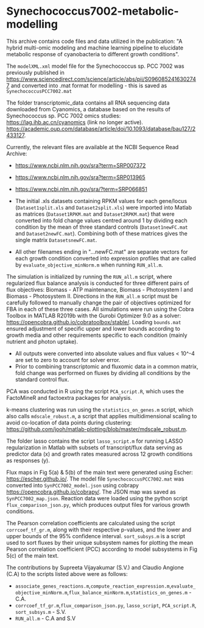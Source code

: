 # Synechococcus7002-metabolic-modelling  
This archive contains code files and data utilized in the publication: "A hybrid multi-omic modeling and machine learning pipeline to elucidate metabolic response of cyanobacteria to different growth conditions".

The `modelXML.xml` model file for the Synechococcus sp. PCC 7002 was previously published in https://www.sciencedirect.com/science/article/abs/pii/S0960852416302747
and converted into .mat format for modelling - this is saved as `SynechococcusPCC7002.mat`

The folder transcriptomic_data contains all RNA sequencing data downloaded from Cyanomics, a database based on the results of Synechococcus sp. PCC 7002 omics studies:
https://lag.ihb.ac.cn/cyanomics (link no longer active).
https://academic.oup.com/database/article/doi/10.1093/database/bau127/2433127.

Currently, the relevant files are available at the NCBI Sequence Read Archive:
- https://www.ncbi.nlm.nih.gov/sra?term=SRP007372 
- https://www.ncbi.nlm.nih.gov/sra?term=SRP013965 
- https://www.ncbi.nlm.nih.gov/sra/?term=SRP066851

 - The initial .xls datasets containing RPKM values for each gene/locus (`Dataset1split.xls` and `Dataset2split.xls`) were imported into     Matlab as matrices (`Dataset1RPKM.mat` and `Dataset2RPKM.mat`) that were converted into fold change values centred around 1 by dividing each condition by the mean of three standard controls (`Dataset1newFC.mat` and `Dataset2newFC.mat`). Combining both of these matrices gives the single matrix `DatasetsnewFC.mat`.
 - All other filenames ending in "...newFC.mat" are separate vectors for each growth condition converted into expression profiles that are called by `evaluate_objective_minNorm.m` when running `RUN_all.m`.
 
The simulation is initialized by running the `RUN_all.m` script, where regularized flux balance analysis is conducted for three different pairs of flux objectives: Biomass - ATP maintenance, Biomass - Photosystem I and Biomass - Photosystem II. Directions in the `RUN_all.m` script must be carefully followed to manually change the pair of objectives optimized for FBA in each of these three cases.
All simulations were run using the Cobra Toolbox in MATLAB R2019b with the Gurobi Optimizer 9.0 as a solver:
https://opencobra.github.io/cobratoolbox/stable/. Loading `bounds.mat` ensured adjustment of specific upper and lower bounds according to growth media and other requirements specific to each condition (mainly nutrient and photon uptake).

- All outputs were converted into absolute values and flux values < 10^-4 are set to zero to account for solver error.
- Prior to combining transcriptomic and fluxomic data in a common matrix, fold change was performed on fluxes by dividing all conditions by the standard control flux.

PCA was conducted in R using the script `PCA_script.R`, which uses the FactoMineR and factoextra packages for analysis.

k-means clustering was run using the `statistics_on_genes.m` script, which also calls `mdscale_robust.m`, a script that applies multidimensional scaling to avoid co-location of data points during clustering: https://github.com/jooh/matlab-plotting/blob/master/mdscale_robust.m.

The folder lasso contains the script `lasso_script.m` for running LASSO regularization in Matlab with subsets of transcript/flux data serving as predictor data (x) and growth rates measured across 12 growth conditions as responses (y).

Flux maps in Fig 5(a) & 5(b) of the main text were generated using Escher: https://escher.github.io/.
The model file `SynechococcusPCC7002.mat` was converted into `SynPCC7002_model.json` using cobrapy https://opencobra.github.io/cobrapy/.
The JSON map was saved as `SynPCC7002_map.json`.
Reaction data were loaded using the python script `flux_comparison_json.py`, which produces output files for various growth conditions.

The Pearson correlation coefficients are calculated using the script `corrcoef_tf_gr.m`, along with their respective p-values, and the lower and upper bounds of the 95% confidence interval.
`sort_subsys.m` is a script used to sort fluxes by their unique subsystem names for plotting the mean Pearson correlation coefficient (PCC)  according to model subsystems in Fig 5(c) of the main text.

The contributions by Supreeta Vijayakumar (S.V.) and Claudio Angione (C.A) to the scripts listed above were as follows:
- `associate_genes_reactions.m`,`compute_reaction_expression.m`,`evaluate_objective_minNorm.m`,`flux_balance_minNorm.m`,`statistics_on_genes.m` - C.A.
- `corrcoef_tf_gr.m`,`flux_comparison_json.py`, `lasso_script`, `PCA_script.R`, `sort_subsys.m` - S.V.
- `RUN_all.m` - C.A and S.V
